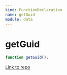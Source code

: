```yaml
---
kind: FunctionDeclaration
name: getGuid
module: data
---
```


# getGuid

```ts
function getGuid();
```

[Link to repo](https://github.com/ngrx/platform/blob/master/modules/data/src/utils/guid-fns.ts#L30-L32)
